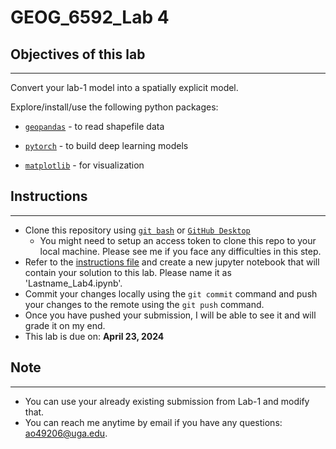 # GEOG_6592_Lab 4
## Objectives of this lab
---
Convert your lab-1 model into a spatially explicit model.

Explore/install/use the following python packages:

- [```geopandas```](https://geopandas.org/)  - to read shapefile data

- [```pytorch```](https://pytorch.org/) - to build deep learning models

- [```matplotlib```](https://matplotlib.org/) - for visualization


## Instructions
---
- Clone this repository using [```git bash```](https://git-scm.com/downloads) or [```GitHub Desktop```](https://desktop.github.com/)
    - You might need to setup an access token to clone this repo to your local machine. Please see me if you face any difficulties in this step.
- Refer to the [instructions file](https://github.com/UGA-Geography-Gengchen-Mai/Lab4/blob/main/Lab4.pdf) and create a new jupyter notebook that will contain your solution to this lab. Please name it as 'Lastname_Lab4.ipynb'.
- Commit your changes locally using the ```git commit``` command and push your changes to the remote using the ```git push``` command.
- Once you have pushed your submission, I will be able to see it and will grade it on my end.
- This lab is due on: **April 23, 2024**

## Note
---
- You can use your already existing submission from Lab-1 and modify that.
- You can reach me anytime by email if you have any questions: ao49206@uga.edu.
